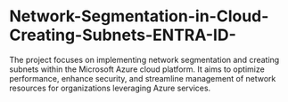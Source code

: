 # Network-Segmentation-in-Cloud-Creating-Subnets-ENTRA-ID-
The project focuses on implementing network segmentation and creating subnets within the Microsoft Azure cloud platform. It aims to optimize performance, enhance security, and streamline management of network resources for organizations leveraging Azure services.
